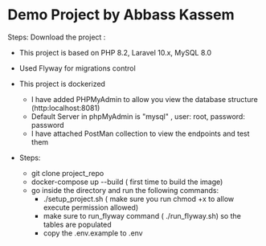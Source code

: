 # Demo Project by Abbass Kassem

Steps: Download the project :

- This project is based on PHP 8.2, Laravel 10.x, MySQL 8.0
- Used Flyway for migrations control
- This project is dockerized 
  - I have added PHPMyAdmin to allow you view the database structure (http:localhost:8081)
  - Default Server in phpMyAdmin is "mysql" , user: root, password: password
  - I have attached PostMan collection to view the endpoints and test them
- Steps:

  - git clone project_repo
  - docker-compose up --build  ( first time to build the image)
  - go inside the directory and run the following commands:
    - ./setup_project.sh  ( make sure  you run chmod +x to allow execute permission allowed)
    - make sure to run_flyway command ( ./run_flyway.sh) so the tables are populated
    - copy the .env.example to .env
  
